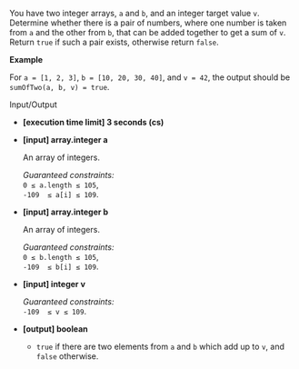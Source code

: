 
You have two integer arrays,  `a`  and  `b`, and an integer target value  `v`. Determine whether there is a pair of numbers, where one number is taken from  `a`  and the other from  `b`, that can be added together to get a sum of  `v`. Return  `true`  if such a pair exists, otherwise return  `false`.

**Example**

For  `a = [1, 2, 3]`,  `b = [10, 20, 30, 40]`, and  `v = 42`, the output should be  
`sumOfTwo(a, b, v) = true`.

Input/Output

-   **[execution time limit] 3 seconds (cs)**
    
-   **[input] array.integer a**
    
    An array of integers.
    
    _Guaranteed constraints:_  
    `0 ≤ a.length ≤ 105`,  
    `-109  ≤ a[i] ≤ 109`.
    
-   **[input] array.integer b**
    
    An array of integers.
    
    _Guaranteed constraints:_  
    `0 ≤ b.length ≤ 105`,  
    `-109  ≤ b[i] ≤ 109`.
    
-   **[input] integer v**
    
    _Guaranteed constraints:_  
    `-109  ≤ v ≤ 109`.
    
-   **[output] boolean**
    
    -   `true`  if there are two elements from  `a`  and  `b`  which add up to  `v`, and  `false`  otherwise.

